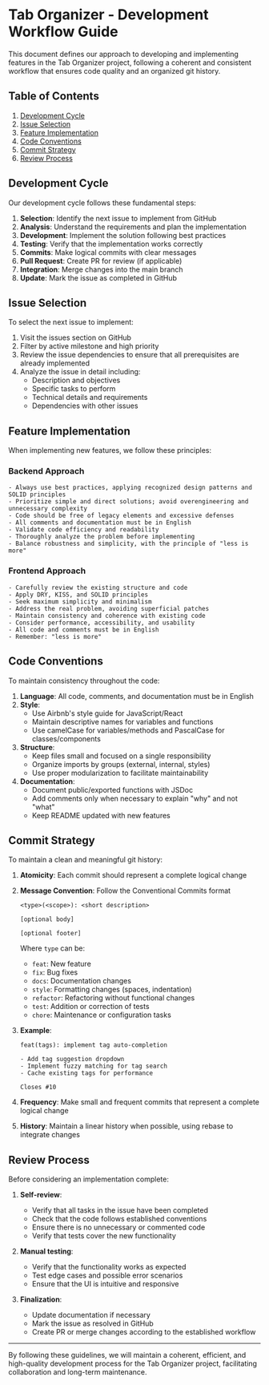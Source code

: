 # Tab Organizer - Development Workflow Guide

This document defines our approach to developing and implementing features in the Tab Organizer project, following a coherent and consistent workflow that ensures code quality and an organized git history.

## Table of Contents

1. [Development Cycle](#development-cycle)
2. [Issue Selection](#issue-selection)
3. [Feature Implementation](#feature-implementation)
4. [Code Conventions](#code-conventions)
5. [Commit Strategy](#commit-strategy)
6. [Review Process](#review-process)

## Development Cycle

Our development cycle follows these fundamental steps:

1. **Selection**: Identify the next issue to implement from GitHub
2. **Analysis**: Understand the requirements and plan the implementation
3. **Development**: Implement the solution following best practices
4. **Testing**: Verify that the implementation works correctly
5. **Commits**: Make logical commits with clear messages
6. **Pull Request**: Create PR for review (if applicable)
7. **Integration**: Merge changes into the main branch
8. **Update**: Mark the issue as completed in GitHub

## Issue Selection

To select the next issue to implement:

1. Visit the issues section on GitHub
2. Filter by active milestone and high priority
3. Review the issue dependencies to ensure that all prerequisites are already implemented
4. Analyze the issue in detail including:
   - Description and objectives
   - Specific tasks to perform
   - Technical details and requirements
   - Dependencies with other issues

## Feature Implementation

When implementing new features, we follow these principles:

### Backend Approach

```
- Always use best practices, applying recognized design patterns and SOLID principles
- Prioritize simple and direct solutions; avoid overengineering and unnecessary complexity
- Code should be free of legacy elements and excessive defenses
- All comments and documentation must be in English
- Validate code efficiency and readability
- Thoroughly analyze the problem before implementing
- Balance robustness and simplicity, with the principle of "less is more"
```

### Frontend Approach

```
- Carefully review the existing structure and code
- Apply DRY, KISS, and SOLID principles
- Seek maximum simplicity and minimalism
- Address the real problem, avoiding superficial patches
- Maintain consistency and coherence with existing code
- Consider performance, accessibility, and usability
- All code and comments must be in English
- Remember: "less is more"
```

## Code Conventions

To maintain consistency throughout the code:

1. **Language**: All code, comments, and documentation must be in English
2. **Style**:
   - Use Airbnb's style guide for JavaScript/React
   - Maintain descriptive names for variables and functions
   - Use camelCase for variables/methods and PascalCase for classes/components
3. **Structure**:
   - Keep files small and focused on a single responsibility
   - Organize imports by groups (external, internal, styles)
   - Use proper modularization to facilitate maintainability
4. **Documentation**:
   - Document public/exported functions with JSDoc
   - Add comments only when necessary to explain "why" and not "what"
   - Keep README updated with new features

## Commit Strategy

To maintain a clean and meaningful git history:

1. **Atomicity**: Each commit should represent a complete logical change
2. **Message Convention**: Follow the Conventional Commits format
   ```
   <type>(<scope>): <short description>
   
   [optional body]
   
   [optional footer]
   ```
   
   Where `type` can be:
   - `feat`: New feature
   - `fix`: Bug fixes
   - `docs`: Documentation changes
   - `style`: Formatting changes (spaces, indentation)
   - `refactor`: Refactoring without functional changes
   - `test`: Addition or correction of tests
   - `chore`: Maintenance or configuration tasks

3. **Example**:
   ```
   feat(tags): implement tag auto-completion
   
   - Add tag suggestion dropdown
   - Implement fuzzy matching for tag search
   - Cache existing tags for performance
   
   Closes #10
   ```

4. **Frequency**: Make small and frequent commits that represent a complete logical change
5. **History**: Maintain a linear history when possible, using rebase to integrate changes

## Review Process

Before considering an implementation complete:

1. **Self-review**:
   - Verify that all tasks in the issue have been completed
   - Check that the code follows established conventions
   - Ensure there is no unnecessary or commented code
   - Verify that tests cover the new functionality

2. **Manual testing**:
   - Verify that the functionality works as expected
   - Test edge cases and possible error scenarios
   - Ensure that the UI is intuitive and responsive

3. **Finalization**:
   - Update documentation if necessary
   - Mark the issue as resolved in GitHub
   - Create PR or merge changes according to the established workflow

---

By following these guidelines, we will maintain a coherent, efficient, and high-quality development process for the Tab Organizer project, facilitating collaboration and long-term maintenance. 